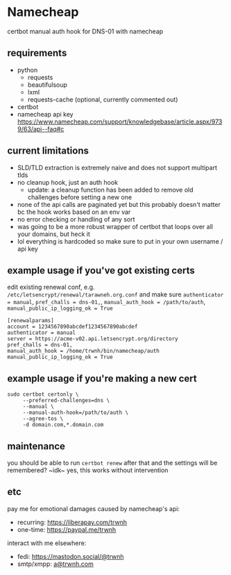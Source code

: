 # Namecheap
certbot manual auth hook for DNS-01 with namecheap

## requirements
- python
  - requests
  - beautifulsoup
  - lxml
  - requests-cache (optional, currently commented out)
- certbot
- namecheap api key https://www.namecheap.com/support/knowledgebase/article.aspx/9739/63/api--faq#c

## current limitations
- SLD/TLD extraction is extremely naive and does not support multipart tlds
- no cleanup hook, just an auth hook
  - update: a cleanup function has been added to remove old challenges before setting a new one
- none of the api calls are paginated yet but this probably doesn't matter bc the hook works based on an env var
- no error checking or handling of any sort
- was going to be a more robust wrapper of certbot that loops over all your domains, but heck it
- lol everything is hardcoded so make sure to put in your own username / api key

## example usage if you've got existing certs
edit existing renewal conf, e.g. `/etc/letsencrypt/renewal/tarawneh.org.conf` and make sure `authenticator = manual`, `pref_challs = dns-01,`, `manual_auth_hook = /path/to/auth`, `manual_public_ip_logging_ok = True`
```
[renewalparams]
account = 1234567890abcdef1234567890abcdef
authenticator = manual
server = https://acme-v02.api.letsencrypt.org/directory
pref_challs = dns-01,
manual_auth_hook = /home/trwnh/bin/namecheap/auth
manual_public_ip_logging_ok = True
```

## example usage if you're making a new cert

```
sudo certbot certonly \
     --preferred-challenges=dns \
     --manual \
     --manual-auth-hook=/path/to/auth \
     --agree-tos \
     -d domain.com,*.domain.com
```

## maintenance

you should be able to run `certbot renew` after that and the settings will be remembered? ~idk~ yes, this works without intervention

## etc

pay me for emotional damages caused by namecheap's api:
- recurring: https://liberapay.com/trwnh
- one-time: https://paypal.me/trwnh

interact with me elsewhere:
- fedi: https://mastodon.social/@trwnh
- smtp/xmpp: a@trwnh.com
